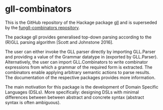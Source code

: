 # gll-combinators

This is the GitHub repository of the Hackage package [gll](https://hackage.haskell.org/package/gll) and is superseded by the [fungll-combinators repository](https://github.com/ltbinsbe/fungll-combinators).

The package gll provides generalised top-down parsing according to the (R)GLL parsing algorithm [Scott and Johnstone 2016].

The user can either invoke the GLL parser directly by importing GLL.Parser and providing a value of the Grammar datatype in (exported by GLL.Parser). Alternatively, the user can import GLL.Combinators to write combinator expressions from which a grammar of the required form is extracted. The combinators enable applying arbitrary semantic actions to parse results. The documentation of the respective packages provides more information.

The main motivation for this package is the development of Domain Specific Languages (DSLs). More specifically: designing DSLs with minimal differences between between abstract and concrete syntax (abstract syntax is often ambiguous).
